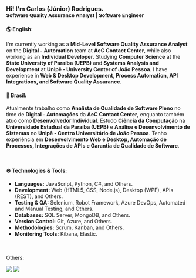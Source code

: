 ### Hi! I'm Carlos (Júnior) Rodrigues. <br> <sub>Software Quality Assurance Analyst | Software Engineer</sub>

#### 🌎 English:

I'm currently working as a **Mid-Level Software Quality Assurance Analyst** on the **Digital - Automation** team at **AeC Contact Center**, while also working as an **Individual Developer**. Studying **Computer Science** at the **State University of Paraíba (UEPB)** and **Systems Analysis and Development** at **Unipê - University Center of João Pessoa**. I have experience in **Web & Desktop Development, Process Automation, API Integrations, and Software Quality Assurance**.  

#### 📌 Brasil:

Atualmente trabalho como **Analista de Qualidade de Software Pleno** no time de **Digital - Automações** da **AeC Contact Center**, enquanto também atuo como **Desenvolvedor Individual**. Estudo **Ciência da Computação** na **Universidade Estadual da Paraíba (UEPB)** e **Análise e Desenvolvimento de Sistemas** no **Unipê - Centro Universitário de João Pessoa**. Tenho experiência em **Desenvolvimento Web e Desktop, Automação de Processos, Integrações de APIs e Garantia de Qualidade de Software**.  

<br>

#### ⚙️ Technologies & Tools:
- **Languages:** JavaScript, Python, C#, and Others.  
- **Development:** Web (HTML5, CSS, Node.js), Desktop (WPF), APIs (REST), and Others.  
- **Testing & QA:** Selenium, Robot Framework, Azure DevOps, Automated and Manual Testing, and Others.    
- **Databases:** SQL Server, MongoDB, and Others.  
- **Version Control:** Git, Azure, and Others.  
- **Methodologies:** Scrum, Kanban, and Others.  
- **Monitoring Tools:** Kibana, Elastic.  

<br><br>
Others:
<div>
  <a id="linkedIn-user" href="https://www.linkedin.com/in/jnrrodrigues/" target="_blank"><img src="https://img.shields.io/badge/-LinkedIn-%230077B5?style=for-the-badge&logo=linkedin&logoColor=white"></a>
  <a href="https://discordapp.com/users/506243391433080832/" target="_blank">
    <img src="https://img.shields.io/badge/Discord-7289DA?style=for-the-badge&logo=discord&logoColor=white">
  </a> 
</div>

